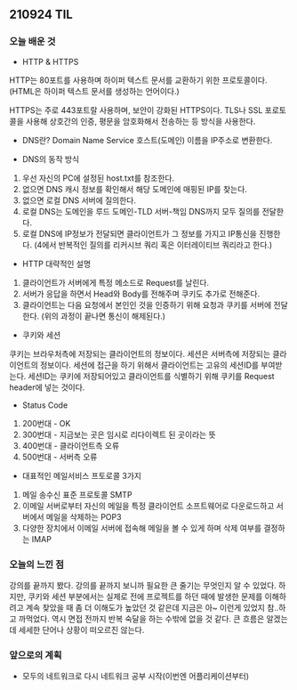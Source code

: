 ## 210924 TIL

### 오늘 배운 것

- HTTP & HTTPS
<p>
HTTP는 80포트를 사용하며 하이퍼 텍스트 문서를 교환하기 위한 프로토콜이다.
(HTML은 하이퍼 텍스트 문서를 생성하는 언어이다.)

HTTPS는 주로 443포트랄 사용하며, 보안이 강화된 HTTPS이다.
TLS나 SSL 포로토콜을 사용해 상호간의 인증, 평문을 암호화해서 전송하는 등 방식을 사용한다.

</p>

- DNS란? Domain Name Service
  호스트(도메인) 이름을 IP주소로 변환한다.

- DNS의 동작 방식

1. 우선 자신의 PC에 설정된 host.txt를 참조한다.
2. 없으면 DNS 캐시 정보를 확인해서 해당 도메인에 매핑된 IP를 찾는다.
3. 없으면 로컬 DNS 서버에 질의한다.
4. 로컬 DNS는 도메인을 루드 도메인-TLD 서버-책임 DNS까지 모두 질의를 전달한다.
5. 로컬 DNS에 IP정보가 전달되면 클라이언트가 그 정보를 가지고 IP통신을 진행한다.
   (4에서 반복적인 질의를 리커시브 쿼리 혹은 이터레이티브 쿼리라고 한다.)

- HTTP 대략적인 설명

1. 클라이언트가 서버에게 특정 메소드로 Request를 날린다.
2. 서버가 응답을 하면서 Head와 Body를 전해주며 쿠키도 추가로 전해준다.
3. 클라이언트는 다음 요청에서 본인인 것을 인증하기 위해 요청과 쿠키를 서버에 전달한다.
   (위의 과정이 끝나면 통신이 해제된다.)

- 쿠키와 세션
<p>
쿠키는 브라우처측에 저장되는 클라이언트의 정보이다.
세션은 서버측에 저장되는 클라이언트의 정보이다.
세션에 접근을 하기 위해서 클라이언트는 고유의 세션ID를 부여받는다.
세션ID는 쿠키에 저장되어있고 클라이언트를 식별하기 위해 쿠키를 Request header에 넣는 것이다.
</p>

- Status Code

1. 200번대 - OK
2. 300번대 - 지금보는 곳은 임시로 리다이렉트 된 곳이라는 뜻
3. 400번대 - 클라이언트측 오류
4. 500번대 - 서버측 오류

- 대표적인 메일서비스 프토로콜 3가지

1. 메일 송수신 표준 프로토콜 SMTP
2. 이메일 서버로부터 자신의 메일을 특정 클라이언트 소프트웨어로 다운로드하고 서버에서 메일을 삭제하는 POP3
3. 다양한 장치에서 이메일 서버에 접속해 메일을 볼 수 있게 하며 삭제 여부를 결정하는 IMAP

### 오늘의 느낀 점

<p>
강의를 끝까지 봤다. 강의를 끝까지 보니까 필요한 큰 줄기는 무엇인지 알 수 있었다.
하지만, 쿠키와 세션 부분에서는 실제로 전에 프로젝트를 하던 때에 발생한 문제를 이해하려고 계속 찾았을 때 좀 더 이해도가 높았던 것 같은데
지금은 아~ 이런게 있었지 참..하고 까먹었다.
역시 면접 전까지 반복 숙달을 하는 수밖에 없을 것 같다. 큰 흐름은 알겠는데 세세한 단어나 상황이 떠오르진 않는다.
</p>

### 앞으로의 계획

- 모두의 네트워크로 다시 네트워크 공부 시작(이번엔 어플리케이션부터)

